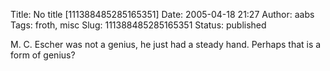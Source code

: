 Title: No title [111388485285165351]
Date: 2005-04-18 21:27
Author: aabs
Tags: froth, misc
Slug: 111388485285165351
Status: published

M. C. Escher was not a genius, he just had a steady hand. Perhaps that is a form of genius?
